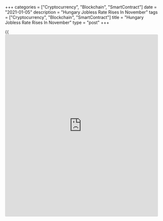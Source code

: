 +++
categories = ["Cryptocurrency", "Blockchain", "SmartContract"]
date = "2021-01-05"
description = "Hungary Jobless Rate Rises In November"
tags = ["Cryptocurrency", "Blockchain", "SmartContract"]
title = "Hungary Jobless Rate Rises In November"
type = "post"
+++

{{<iframe id="large-banner" src="https://www.bounty.group/#slide=3.0" width="100%" height="600" scrolling="no" style="border: 0px solid rgb(216, 221, 230); border-radius: 3px;">}}

Hungary's jobless rate rose marginally during the September to November
period, data from the Hungarian Central Statistical Office showed on
Tuesday.

The jobless rate rose to 4.4 percent during the September to November
period from 4.3 percent during the August to October period.

The number of unemployed persons increased to 203,800 during the
September to November period from 202,200 in the previous three months.

The youth unemployment rate was 12.3 percent in the three months ended
November.

The employment rate fell to 60.4 percent during the September to
November from 60.5 percent in the prior three months.

For comments and feedback [contact](https://www.playgroundfx.com/contact/): editorial@rtt[news](https://www.letsplayfx.com/blog/forex-news-website/).com

[Economic News][1]

 **What parts of the world are seeing the best (and worst) economic
performances lately? Click[here][2] to check out our [Econ Scorecard][2]
and find out! See up-to-the-moment [ranking](https://www.playgroundfx.com/blog/crypto-exchange-ranking/)s for the best and worst
performers in [GDP][3], [unemployment rate][4], [inflation][5] and much
more.**

   1. www.rtt[news](https://www.letsplayfx.com/blog/forex-news-website/).com/Content/EconomicNews.aspx
   2. www.rtt[news](https://www.letsplayfx.com/blog/forex-news-website/).com/economic-scorecard/world-rank/industrial-production/highest-performance.aspx
   3. www.rtt[news](https://www.letsplayfx.com/blog/forex-news-website/).com/economic-scorecard/world-rank/GDP/highest-performance.aspx
   4. www.rtt[news](https://www.letsplayfx.com/blog/forex-news-website/).com/economic-scorecard/world-rank/unemployment-rate/lowest-performance.aspx
   5. www.rtt[news](https://www.letsplayfx.com/blog/forex-news-website/).com/economic-scorecard/world-rank/CPI/highest-performance.aspx